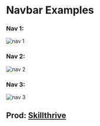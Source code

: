 <h1>Navbar Examples</h1>

<h3>Nav 1:</h3>

![nav 1](https://user-images.githubusercontent.com/49095200/67151797-5f0f3780-f2a1-11e9-97a3-9f8d3baaf0fc.jpg)

<h3>Nav 2:</h3>

![nav 2](https://user-images.githubusercontent.com/49095200/67151851-51a67d00-f2a2-11e9-991e-c9caef03972f.jpg)

<h3>Nav 3:</h3>

![nav 3](https://user-images.githubusercontent.com/49095200/67151834-fe342f00-f2a1-11e9-8e59-8ab5af752bd5.jpg)

<h2>Prod: <a href="https://www.youtube.com/watch?v=PwWHL3RyQgk">Skillthrive</a></h2>
